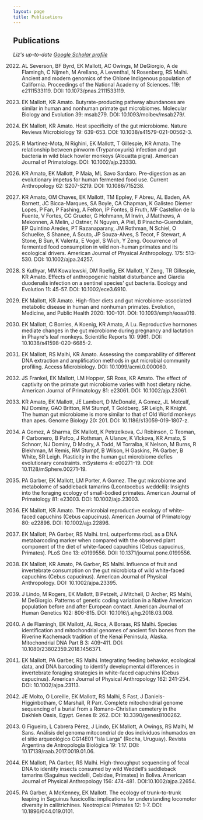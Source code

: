 ```yaml
---
layout: page
title: Publications
---
```


## Publications

*Liz's up-to-date [Google Scholar profile](https://scholar.google.com/citations?user=lfXDRVcAAAAJ&hl=en)*

2022. AL Severson, BF Byrd, EK Mallott, AC Owings, M DeGiorgio, A de Flamingh, C Nijmeh, M Arellano, A Leventhal, N Rosenberg, RS Malhi. Ancient and modern genomics of the Ohlone Indigenous population of California. Proceedings of the National Academy of Sciences. 119: e2111533119. DOI: 10.1073/pnas.2111533119.

2022. EK Mallott, KR Amato. Butyrate-producing pathway abundances are similar in human and nonhuman primate gut microbiomes. Molecular Biology and Evolution 39: msab279. DOI: 10.1093/molbev/msab279/.

2021. EK Mallott, KR Amato. Host specificity of the gut microbiome. Nature Reviews Microbiology 19: 639-653. DOI: 10.1038/s41579-021-00562-3.

2021. R Martínez-Mota, N Righini, EK Mallott, T Gillespie, KR Amato. The relationship between pinworm (Trypanoxyuris) infection and gut bacteria in wild black howler monkeys (Alouatta pigra). American Journal of Primatology. DOI: 10.1002/ajp.23330.

2021. KR Amato, EK Mallott, P Maia, ML Savo Sardaro. Pre-digestion as an evolutionary impetus for human fermented food use. Current Anthropology 62: S207-S219. DOI: 10.1086/715238.

2021. KR Amato, OM Chaves, EK Mallott, TM Eppley, F Abreu, AL Baden, AA Barnett, JC Bicca-Marques, SA Boyle, CA Chapman, K Galisteo Diemer Lopes, P Fan, P Fashing, A Felton, IP Fontes, B Fruth, MF Castellon de la Fuente, V Fortes, CC Grueter, G Hohmann, M Irwin, J Matthews, A Mekonnen, A Melin, J Ostner, N Nguyen, A Piel, B Pinacho-Guendulain, EP Quintino Aredes, PT Razanaparany, JM Rothman, N Schiel, O Schuelke, S Shanee, A Souto, JP Souza-Alves, S Tecot, F Stewart, A Stone, B Sun, K Valenta, E Vogel, S Wich, Y Zeng. Occurrence of fermented food consumption in wild non-human primates and its ecological drivers. American Journal of Physical Anthropology. 175: 513-530. DOI: 10.1002/ajpa.24257.

2021. S Kuthyar, MM Kowalewski, DM Roellig, EK Mallott, Y Zeng, TR Gillespie, KR Amato. Effects of anthropogenic habitat disturbance and Giardia duodenalis infection on a sentinel species' gut bacteria. Ecology and Evolution 11: 45-57. DOI: 10.1002/ece3.6910.

2020. EK Mallott, KR Amato. High-fiber diets and gut microbiome-associated metabolic disease in human and nonhuman primates. Evolution, Medicine, and Public Health 2020: 100-101. DOI: 10.1093/emph/eoaa019.

2020. EK Mallott, C Borries, A Koenig, KR Amato, A Lu. Reproductive hormones mediate changes in the gut microbiome during pregnancy and lactation in Phayre's leaf monkeys. Scientific Reports 10: 9961. DOI: 10.1038/s41598-020-6685-2.

2019. EK Mallott, RS Malhi, KR Amato. Assessing the comparability of different DNA extraction and amplification methods in gut microbial community profiling. Access Microbiology. DOI: 10.1099/acmi.0.000060.

2019. JS Frankel, EK Mallott, LM Hopper, SR Ross, KR Amato. The effect of captivity on the primate gut microbiome varies with host dietary niche. American Journal of Primatology 81: e23061. DOI: 10.1002/ajp.23061.

2019. KR Amato, EK Mallott, JE Lambert, D McDonald, A Gomez, JL Metcalf, NJ Dominy, GAO Britton, RM Stumpf, T Goldberg, SR Leigh, R Knight. The human gut microbiome is more similar to that of Old World monkeys than apes. Genome Biology 20: 201. DOI: 10.1186/s13059-019-1807-z.

2019. A Gomez, A Sharma, EK Mallott, K Petrzelkova, CJ Robinson, C Teoman, F Carbonero, B Pafco, J Rothman, A Ulanov, K Vlckova, KR Amato, S Schnorr, NJ Dominy, D Modry, A Todd, M Torralba, K Nelson, M Burns, R Blekhman, M Remis, RM Stumpf, B Wilson, H Gaskins, PA Garber, B White, SR Leigh. Plasticity in the human gut microbiome defies evolutionary constraints. mSystems 4: e00271-19. DOI: 10.1128/mSphere.00271-19.

2019. PA Garber, EK Mallott, LM Porter,  A Gomez. The gut microbiome and metabolome of saddleback tamarins (Leontocebus weddelli): Insights into the foraging ecology of small-bodied primates. American Journal of Primatology 81: e23003. DOI: 10.1002/ajp.23003.

2018. EK Mallott, KR Amato. The microbial reproductive ecology of white-faced capuchins (Cebus capucinus). American Journal of Primatology 80: e22896. DOI: 10.1002/ajp.22896.

2018. EK Mallott, PA Garber, RS Malhi. trnL outperforms rbcL as a DNA metabarcoding marker when compared with the observed plant component of the diet of white-faced capuchins (Cebus capucinus, Primates). PLoS One 13: e0199556. DOI: 10.1371/journal.pone.0199556.

2018. EK Mallott, KR Amato, PA Garber, RS Malhi. Influence of fruit and invertebrate consumption on the gut microbiota of wild white-faced capuchins (Cebus capucinus). American Journal of Physical Anthropology. DOI: 10.1002/ajpa.23395.

2018. J Lindo, M Rogers, EK Mallott, B Petzelt, J Mitchell, D Archer, RS Malhi, M DeGiorgio. Patterns of genetic coding variation in a Native American population before and after European contact. American Journal of Human Genetics 102: 806-815. DOI: 10.1016/j.ajhg.2018.03.008.

2018. A de Flamingh, EK Mallott, AL Roca, A Boraas, RS Malhi. Species identification and mitochondrial genomes of ancient fish bones from the Riverine Kachemack tradition of the Kenai Peninsula, Alaska. Mitochondrial DNA Part B 3: 409-411. DOI: 10.1080/23802359.2018.1456371.

2017. EK Mallott, PA Garber, RS Malhi. Integrating feeding behavior, ecological data, and DNA barcoding to identify developmental differences in invertebrate foraging strategies in white-faced capuchins (Cebus capucinus). American Journal of Physical Anthropology 162: 241-254. DOI: 10.1002/ajpa.23113.

2017. JE Molto, O Loreille, EK Mallott, RS Malhi, S Fast, J Daniels-Higginbotham, C Marshall, R Parr. Complete mitochondrial genome sequencing of a burial from a Romano-Christian cemetery in the Dakhleh Oasis, Egypt. Genes 8: 262. DOI: 10.3390/genes8100262.

2017. G Figueiro, L Cabrera Pérez, J Lindo, EK Mallott, A Owings, RS Malhi, M Sans. Análisis del genoma mitocondrial de dos individuos inhumados en el sitio arqueológico CG14E01 “Isla Larga” (Rocha, Uruguay). Revista Argentina de Antropología Biológica 19: 1:17. DOI: 10.17139/raab.2017.0019.01.06.

2015. EK Mallott, PA Garber, RS Malhi. High-throughput sequencing of fecal DNA to identify insects consumed by wild Weddell’s saddleback tamarins (Saguinus weddelli, Cebidae, Primates) in Boliva. American Journal of Physical Anthropology 156: 474-481. DOI:10.1002/ajpa.22654.

2012. PA Garber, A McKenney, EK Mallott. The ecology of trunk-to-trunk leaping in Saguinus fuscicollis: implications for understanding locomotor diversity in callitrichines. Neotropical Primates 12: 1-7. DOI: 10.1896/044.019.0101.
